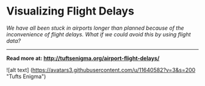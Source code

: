 # Visualizing Flight Delays

*We have all been stuck in airports longer than planned because of the inconvenience of flight delays. What if we could avoid this by using flight data?*

---

**Read more at: http://tuftsenigma.org/airport-flight-delays/**

![alt text] (https://avatars3.githubusercontent.com/u/11640582?v=3&s=200 "Tufts Enigma")
